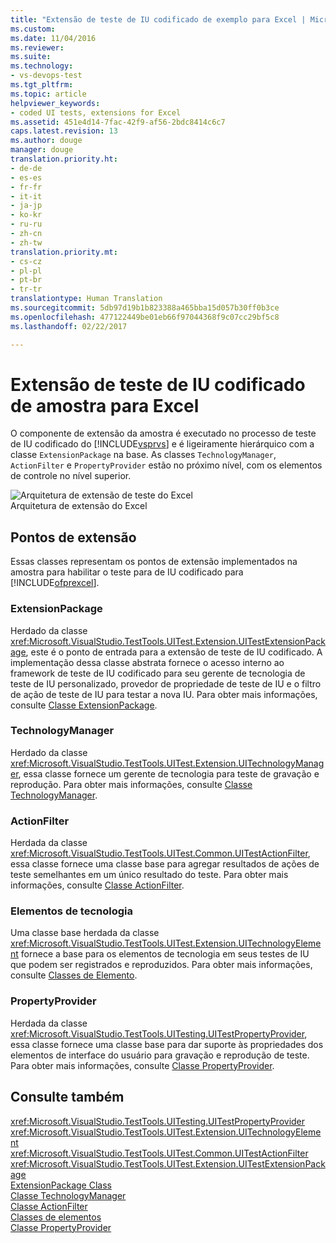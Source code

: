 ```yaml
---
title: "Extensão de teste de IU codificado de exemplo para Excel | Microsoft Docs"
ms.custom: 
ms.date: 11/04/2016
ms.reviewer: 
ms.suite: 
ms.technology:
- vs-devops-test
ms.tgt_pltfrm: 
ms.topic: article
helpviewer_keywords:
- coded UI tests, extensions for Excel
ms.assetid: 451e4d14-7fac-42f9-af56-2bdc8414c6c7
caps.latest.revision: 13
ms.author: douge
manager: douge
translation.priority.ht:
- de-de
- es-es
- fr-fr
- it-it
- ja-jp
- ko-kr
- ru-ru
- zh-cn
- zh-tw
translation.priority.mt:
- cs-cz
- pl-pl
- pt-br
- tr-tr
translationtype: Human Translation
ms.sourcegitcommit: 5db97d19b1b823388a465bba15d057b30ff0b3ce
ms.openlocfilehash: 477122449be01eb66f97044368f9c07cc29bf5c8
ms.lasthandoff: 02/22/2017

---
```

# <a name="sample-coded-ui-test-extension-for-excel"></a>Extensão de teste de IU codificado de amostra para Excel
O componente de extensão da amostra é executado no processo de teste de IU codificado do [!INCLUDE[vsprvs](../code-quality/includes/vsprvs_md.md)] e é ligeiramente hierárquico com a classe `ExtensionPackage` na base. As classes `TechnologyManager`, `ActionFilter` e `PropertyProvider` estão no próximo nível, com os elementos de controle no nível superior.  
  
 ![Arquitetura de extensão de teste do Excel](../test/media/excel_extarch.png "Excel_ExtArch")  
Arquitetura de extensão do Excel  
  
## <a name="extension-points"></a>Pontos de extensão  
 Essas classes representam os pontos de extensão implementados na amostra para habilitar o teste para de IU codificado para [!INCLUDE[ofprexcel](../test/includes/ofprexcel_md.md)].  
  
### <a name="extensionpackage"></a>ExtensionPackage  
 Herdado da classe <xref:Microsoft.VisualStudio.TestTools.UITest.Extension.UITestExtensionPackage>, este é o ponto de entrada para a extensão de teste de IU codificado. A implementação dessa classe abstrata fornece o acesso interno ao framework de teste de IU codificado para seu gerente de tecnologia de teste de IU personalizado, provedor de propriedade de teste de IU e o filtro de ação de teste de IU para testar a nova IU. Para obter mais informações, consulte [Classe ExtensionPackage](../test/sample-excel-extension-extensionpackage-class.md).  
  
### <a name="technologymanager"></a>TechnologyManager  
 Herdado da classe <xref:Microsoft.VisualStudio.TestTools.UITest.Extension.UITechnologyManager>, essa classe fornece um gerente de tecnologia para teste de gravação e reprodução. Para obter mais informações, consulte [Classe TechnologyManager](../test/sample-excel-extension-technologymanager-class.md).  
  
### <a name="actionfilter"></a>ActionFilter  
 Herdada da classe <xref:Microsoft.VisualStudio.TestTools.UITest.Common.UITestActionFilter>, essa classe fornece uma classe base para agregar resultados de ações de teste semelhantes em um único resultado do teste. Para obter mais informações, consulte [Classe ActionFilter](../test/sample-excel-extension-actionfilter-class.md).  
  
### <a name="technology-elements"></a>Elementos de tecnologia  
 Uma classe base herdada da classe <xref:Microsoft.VisualStudio.TestTools.UITest.Extension.UITechnologyElement> fornece a base para os elementos de tecnologia em seus testes de IU que podem ser registrados e reproduzidos. Para obter mais informações, consulte [Classes de Elemento](../test/sample-excel-extension-element-classes.md).  
  
### <a name="propertyprovider"></a>PropertyProvider  
 Herdada da classe <xref:Microsoft.VisualStudio.TestTools.UITesting.UITestPropertyProvider>, essa classe fornece uma classe base para dar suporte às propriedades dos elementos de interface do usuário para gravação e reprodução de teste. Para obter mais informações, consulte [Classe PropertyProvider](../test/sample-excel-extension-propertyprovider-class.md).  
  
## <a name="see-also"></a>Consulte também  
 <xref:Microsoft.VisualStudio.TestTools.UITesting.UITestPropertyProvider>   
 <xref:Microsoft.VisualStudio.TestTools.UITest.Extension.UITechnologyElement>   
 <xref:Microsoft.VisualStudio.TestTools.UITest.Common.UITestActionFilter>   
 <xref:Microsoft.VisualStudio.TestTools.UITest.Extension.UITestExtensionPackage>   
 [ExtensionPackage Class](../test/sample-excel-extension-extensionpackage-class.md)   
 [Classe TechnologyManager](../test/sample-excel-extension-technologymanager-class.md)   
 [Classe ActionFilter](../test/sample-excel-extension-actionfilter-class.md)   
 [Classes de elementos](../test/sample-excel-extension-element-classes.md)   
 [Classe PropertyProvider](../test/sample-excel-extension-propertyprovider-class.md)

